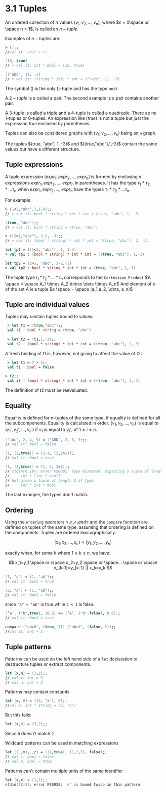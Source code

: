 # 3.1 Tuples

An ordered collection of $n$ values $(v_1,v_2, ... , v_n)$, where $n = 0\space or \space n > 1$, is called an $n-tuple$.

Examples of $n-tuples$ are:

```fsharp
> ();;
//val it: unit = ()

(10, true)
// > val it: int * bool = (10, true)

(("abc", 1), -3)
// > val it: (string * int) * int = (("abc", 1), -3)
```

The symbol $()$ is the only ()-tuple and has the type `unit`.

A $2-tuple$ is a called a pair. The second example is a pair contains another pair.

A 3-tuple is called a triple and a 4-tuple is called a quadruple. There ae no 1-tuples or 0-tuples. An expression like $(true)$ is not a tuple but just the expression $true$ enclosed by parentheses.

Tuples can also be considered graphs with $( v_1, v_2, ... , v_n )$ being an `n` graph.

The tuples $(true, "abd", 1, -3)$ and $((true,"abc"),1,-3)$ contain the same values but have a different structure. 

## Tuple expressions

A tuple expression $(expr_1, expr_2, ..., expr_n)$ is formed by enclosing $n$ expressions $expr_1, expr_2, ..., expr_n$ in parentheses.  It has the type $\tau_1 * \tau_2 * ... \tau_n$ when $expr_1, expr_2, ..., expr_n$ have the types $\tau_1 * \tau_2 * ... \tau_n$.

For example:

```fsharp
> (1<2,"abc",1,1-4);;
// > val it: bool * string * int * int = (true, "abc", 1, -3)

(true, "abc");;
// > val it: bool * string = (true, "abc")

> ((2>1,"abc"), 3-2, -3);;
// > val it: (bool * string) * int * int = ((true, "abc"), 1, -3)
```


```fsharp
let tp1 = ((1<2, "abc"), 1, 1-4)
> val tp1 : (bool * string) * int * int = ((true, "abc"), 1,-3)

let tp2 = (2>1, "abc", 3-2,-3)
> val tp2 : bool * string * int * int = (true, "abc", 1,-3)
```

The tuple type $t_1*t_2*\dots*t_n$ corresponds to the `Cartesisan Product` $A \space = \space A_1 \times A_2 \times \dots \times A_n$ 
And element of $a$ of the set $A$ is a tuple $a \space = \space (a_1,a_2, \dots, a_n)$

## Tuple are individual values

Tuples may contain tuples bound to values:

```fsharp
 > let t1 = (true,"abc");;
 val t1 : bool * string = (true, "abc")
 
 > let t2 = (t1,1,-3);;
 val t2 : (bool * string) * int * int = ((true, "abc"), 1,-3)
```
A fresh binding of t1 is, however, not going to affect the value of t2:

```fsharp
 > let t1 =-7 > 2;;
 val t1 : bool = false
 
> t2;;
 val it : (bool * string) * int * int = ((true, "abc"), 1,-3)
```

The definition of $t2$ must be reevaluated. 

## Equality

Equality is defined for n-tuples of the same type, if equality is defined for all the subcomponents. Equality is calculated in order. $(v_1,v_2, ..., v_n)$ is equal to $(v_1', v_2', ... , v_n')$ if $v_1$ is equal to $v_1'$, of $1 \leq i \leq n$.

```fsharp
("abc", 2, 4, 9) = ("ABD", 2, 3, 9);;
// val it: bool = false

(1, (2,true)) = (2-1, (2,2>1));;
// val it: bool = true

(1, (2,true)) = (1, 2, 2>1);;
// stdin(6,18): error FS0001: Type mismatch. Expecting a tuple of length 2 of type
//     int * (int * bool)
// but given a tuple of length 3 of type
//     int * int * bool
```

The last example, the types don't match.

## Ordering

Using the `ordering` operators $>, \geq, <, and \leq$ and the `compare` function are defined on tuples of the same type, assuming that ordering is defined on the components. Tuples are ordered lexicographically.

$$
(x_1, x_2, ..., x_n) < (y_1,y_2,...,y_n)
$$

exactly when, for some $k$ where $1 \leq k \leq n$, we have:

$$
x_1=y_1 \space or \space x_2=y_2 \space or \space... \space or \space x_{k-1}=y_{k-1} || x_k<y_k
$$

```fsharp
(1, "a") < (1, "ab");;
// val it: bool = true

(2, "a") < (1, "ab");;
// val it: bool = false
```

since `"a" < "ab"` is true while `2 < 1` is false.

```fsharp
(’a’, ("b",true), 10.0) >= (’a’, ("b",false), 0.0);;
// val it: bool = true

compare ("abcd", (true, 1)) ("abcd", (false, 2));;
//val it: int = 1
```

## Tuple patterns

Patterns can be used on the left hand side of a `let` declaration to destructure tuples or extract components.

```fsharp
let (x,n) = (3,2);;
// val x: int = 3
// val n: int = 2
```

Patterns may contain constants

```fsharp
let (x, 0) = ((3, "a"), 0);;
//val x: int * string = (3, "a")
```

But this fails:

```fsharp
let (x,0) = (3,2);;
```
Since `0` doesn't match `2`

Wildcard patterns can be used in matching expressions

```fsharp
let ((_,x),_,z) = ((1,true), (1,2,3), false);;
// val z: bool = false
// val x: bool = true
```

Patterns can't contain multiple units of the same identifier

```fsharp
let (x,x) = (1,1);;
stdin(18,8): error FS0038: 'x' is bound twice in this pattern
```
